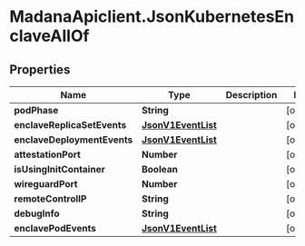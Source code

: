 # MadanaApiclient.JsonKubernetesEnclaveAllOf

## Properties

Name | Type | Description | Notes
------------ | ------------- | ------------- | -------------
**podPhase** | **String** |  | [optional] 
**enclaveReplicaSetEvents** | [**JsonV1EventList**](JsonV1EventList.md) |  | [optional] 
**enclaveDeploymentEvents** | [**JsonV1EventList**](JsonV1EventList.md) |  | [optional] 
**attestationPort** | **Number** |  | [optional] 
**isUsingInitContainer** | **Boolean** |  | [optional] 
**wireguardPort** | **Number** |  | [optional] 
**remoteControlIP** | **String** |  | [optional] 
**debugInfo** | **String** |  | [optional] 
**enclavePodEvents** | [**JsonV1EventList**](JsonV1EventList.md) |  | [optional] 


